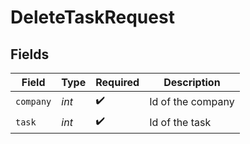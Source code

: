 # DeleteTaskRequest


## Fields

| Field              | Type               | Required           | Description        |
| ------------------ | ------------------ | ------------------ | ------------------ |
| `company`          | *int*              | :heavy_check_mark: | Id of the company  |
| `task`             | *int*              | :heavy_check_mark: | Id of the task     |